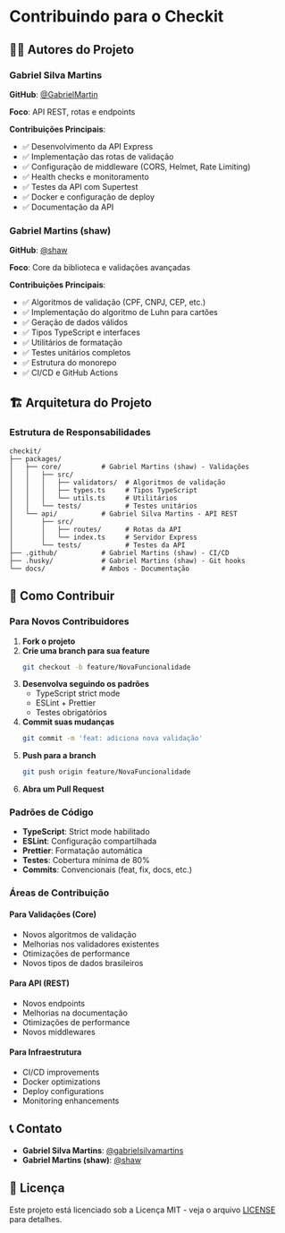 # Contribuindo para o Checkit

## 👨‍💻 Autores do Projeto

### Gabriel Silva Martins
**GitHub**: [@GabrielMartin](https://github.com/GaabrielMartin)

**Foco**: API REST, rotas e endpoints

**Contribuições Principais**:
- ✅ Desenvolvimento da API Express
- ✅ Implementação das rotas de validação
- ✅ Configuração de middleware (CORS, Helmet, Rate Limiting)
- ✅ Health checks e monitoramento
- ✅ Testes da API com Supertest
- ✅ Docker e configuração de deploy
- ✅ Documentação da API

### Gabriel Martins (shaw)
**GitHub**: [@shaw](https://github.com/GabriellMartins)

**Foco**: Core da biblioteca e validações avançadas

**Contribuições Principais**:
- ✅ Algoritmos de validação (CPF, CNPJ, CEP, etc.)
- ✅ Implementação do algoritmo de Luhn para cartões
- ✅ Geração de dados válidos
- ✅ Tipos TypeScript e interfaces
- ✅ Utilitários de formatação
- ✅ Testes unitários completos
- ✅ Estrutura do monorepo
- ✅ CI/CD e GitHub Actions

## 🏗️ Arquitetura do Projeto

### Estrutura de Responsabilidades

```
checkit/
├── packages/
│   ├── core/          # Gabriel Martins (shaw) - Validações
│   │   ├── src/
│   │   │   ├── validators/  # Algoritmos de validação
│   │   │   ├── types.ts     # Tipos TypeScript
│   │   │   └── utils.ts     # Utilitários
│   │   └── tests/           # Testes unitários
│   └── api/           # Gabriel Silva Martins - API REST
│       ├── src/
│       │   ├── routes/      # Rotas da API
│       │   └── index.ts     # Servidor Express
│       └── tests/           # Testes da API
├── .github/           # Gabriel Martins (shaw) - CI/CD
├── .husky/            # Gabriel Martins (shaw) - Git hooks
└── docs/              # Ambos - Documentação
```

## 🤝 Como Contribuir

### Para Novos Contribuidores

1. **Fork o projeto**
2. **Crie uma branch para sua feature**
   ```bash
   git checkout -b feature/NovaFuncionalidade
   ```
3. **Desenvolva seguindo os padrões**
   - TypeScript strict mode
   - ESLint + Prettier
   - Testes obrigatórios
4. **Commit suas mudanças**
   ```bash
   git commit -m 'feat: adiciona nova validação'
   ```
5. **Push para a branch**
   ```bash
   git push origin feature/NovaFuncionalidade
   ```
6. **Abra um Pull Request**

### Padrões de Código

- **TypeScript**: Strict mode habilitado
- **ESLint**: Configuração compartilhada
- **Prettier**: Formatação automática
- **Testes**: Cobertura mínima de 80%
- **Commits**: Convencionais (feat, fix, docs, etc.)

### Áreas de Contribuição

#### Para Validações (Core)
- Novos algoritmos de validação
- Melhorias nos validadores existentes
- Otimizações de performance
- Novos tipos de dados brasileiros

#### Para API (REST)
- Novos endpoints
- Melhorias na documentação
- Otimizações de performance
- Novos middlewares

#### Para Infraestrutura
- CI/CD improvements
- Docker optimizations
- Deploy configurations
- Monitoring enhancements

## 📞 Contato

- **Gabriel Silva Martins**: [@gabrielsilvamartins](https://github.com/gabrielsilvamartins)
- **Gabriel Martins (shaw)**: [@shaw](https://github.com/shaw)

## 📄 Licença

Este projeto está licenciado sob a Licença MIT - veja o arquivo [LICENSE](LICENSE) para detalhes.
